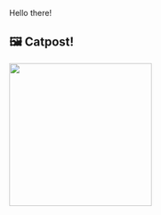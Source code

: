 Hello there!



## 🖼️ Catpost!

<sub>
    <img src="https://cdn2.thecatapi.com/images/2iq.jpg" height="256">
</sub>

